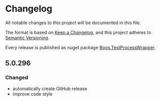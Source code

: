 # Changelog

All notable changes to this project will be documented in this file.

The format is based on [Keep a Changelog](https://keepachangelog.com/en/1.0.0/),
and this project adheres to [Semantic Versioning](https://semver.org/spec/v2.0.0.html).

Every release is published as nuget package
[Boos.TestProcessWrapper](https://www.nuget.org/packages/Boos.TestProcessWrapper/).

## 5.0.296

### Changed

- automatically create GitHub release
- improve code style
